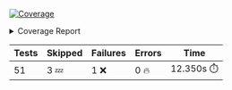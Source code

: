 <!-- Pytest Coverage Comment:Begin -->
<a href="https://github.com/c3di/ImgDataConvertCodeGen/blob/efcc188f6ce0a0cee14cd617ad3547d7816941e7/README.md"><img alt="Coverage" src="https://img.shields.io/badge/Coverage-85%25-green.svg" /></a><details><summary>Coverage Report </summary><table><tr><th>File</th><th>Stmts</th><th>Miss</th><th>Cover</th><th>Missing</th></tr><tbody><tr><td colspan="5"><b>src/imgdataconvertcodegen</b></td></tr><tr><td>&nbsp; &nbsp;<a href="https://github.com/c3di/ImgDataConvertCodeGen/blob/efcc188f6ce0a0cee14cd617ad3547d7816941e7/src/imgdataconvertcodegen/end_metadata_mapper.py">end_metadata_mapper.py</a></td><td>131</td><td>90</td><td>26%</td><td><a href="https://github.com/c3di/ImgDataConvertCodeGen/blob/efcc188f6ce0a0cee14cd617ad3547d7816941e7/src/imgdataconvertcodegen/end_metadata_mapper.py#L39">39</a>, <a href="https://github.com/c3di/ImgDataConvertCodeGen/blob/efcc188f6ce0a0cee14cd617ad3547d7816941e7/src/imgdataconvertcodegen/end_metadata_mapper.py#L41">41</a>, <a href="https://github.com/c3di/ImgDataConvertCodeGen/blob/efcc188f6ce0a0cee14cd617ad3547d7816941e7/src/imgdataconvertcodegen/end_metadata_mapper.py#L55">55</a>, <a href="https://github.com/c3di/ImgDataConvertCodeGen/blob/efcc188f6ce0a0cee14cd617ad3547d7816941e7/src/imgdataconvertcodegen/end_metadata_mapper.py#L67">67</a>, <a href="https://github.com/c3di/ImgDataConvertCodeGen/blob/efcc188f6ce0a0cee14cd617ad3547d7816941e7/src/imgdataconvertcodegen/end_metadata_mapper.py#L82-L100">82&ndash;100</a>, <a href="https://github.com/c3di/ImgDataConvertCodeGen/blob/efcc188f6ce0a0cee14cd617ad3547d7816941e7/src/imgdataconvertcodegen/end_metadata_mapper.py#L112-L125">112&ndash;125</a>, <a href="https://github.com/c3di/ImgDataConvertCodeGen/blob/efcc188f6ce0a0cee14cd617ad3547d7816941e7/src/imgdataconvertcodegen/end_metadata_mapper.py#L137-L151">137&ndash;151</a>, <a href="https://github.com/c3di/ImgDataConvertCodeGen/blob/efcc188f6ce0a0cee14cd617ad3547d7816941e7/src/imgdataconvertcodegen/end_metadata_mapper.py#L163-L177">163&ndash;177</a>, <a href="https://github.com/c3di/ImgDataConvertCodeGen/blob/efcc188f6ce0a0cee14cd617ad3547d7816941e7/src/imgdataconvertcodegen/end_metadata_mapper.py#L190-L221">190&ndash;221</a>, <a href="https://github.com/c3di/ImgDataConvertCodeGen/blob/efcc188f6ce0a0cee14cd617ad3547d7816941e7/src/imgdataconvertcodegen/end_metadata_mapper.py#L238">238</a>, <a href="https://github.com/c3di/ImgDataConvertCodeGen/blob/efcc188f6ce0a0cee14cd617ad3547d7816941e7/src/imgdataconvertcodegen/end_metadata_mapper.py#L253">253</a>, <a href="https://github.com/c3di/ImgDataConvertCodeGen/blob/efcc188f6ce0a0cee14cd617ad3547d7816941e7/src/imgdataconvertcodegen/end_metadata_mapper.py#L259">259</a>, <a href="https://github.com/c3di/ImgDataConvertCodeGen/blob/efcc188f6ce0a0cee14cd617ad3547d7816941e7/src/imgdataconvertcodegen/end_metadata_mapper.py#L273-L292">273&ndash;292</a>, <a href="https://github.com/c3di/ImgDataConvertCodeGen/blob/efcc188f6ce0a0cee14cd617ad3547d7816941e7/src/imgdataconvertcodegen/end_metadata_mapper.py#L304-L336">304&ndash;336</a></td></tr><tr><td>&nbsp; &nbsp;<a href="https://github.com/c3di/ImgDataConvertCodeGen/blob/efcc188f6ce0a0cee14cd617ad3547d7816941e7/src/imgdataconvertcodegen/interface_cmd.py">interface_cmd.py</a></td><td>11</td><td>11</td><td>0%</td><td><a href="https://github.com/c3di/ImgDataConvertCodeGen/blob/efcc188f6ce0a0cee14cd617ad3547d7816941e7/src/imgdataconvertcodegen/interface_cmd.py#L12-L38">12&ndash;38</a></td></tr><tr><td>&nbsp; &nbsp;<a href="https://github.com/c3di/ImgDataConvertCodeGen/blob/efcc188f6ce0a0cee14cd617ad3547d7816941e7/src/imgdataconvertcodegen/interface_py_api.py">interface_py_api.py</a></td><td>25</td><td>4</td><td>84%</td><td><a href="https://github.com/c3di/ImgDataConvertCodeGen/blob/efcc188f6ce0a0cee14cd617ad3547d7816941e7/src/imgdataconvertcodegen/interface_py_api.py#L61-L62">61&ndash;62</a>, <a href="https://github.com/c3di/ImgDataConvertCodeGen/blob/efcc188f6ce0a0cee14cd617ad3547d7816941e7/src/imgdataconvertcodegen/interface_py_api.py#L66-L67">66&ndash;67</a></td></tr><tr><td colspan="5"><b>src/imgdataconvertcodegen/knowledge_graph_construction</b></td></tr><tr><td>&nbsp; &nbsp;<a href="https://github.com/c3di/ImgDataConvertCodeGen/blob/efcc188f6ce0a0cee14cd617ad3547d7816941e7/src/imgdataconvertcodegen/knowledge_graph_construction/constructor.py">constructor.py</a></td><td>71</td><td>9</td><td>88%</td><td><a href="https://github.com/c3di/ImgDataConvertCodeGen/blob/efcc188f6ce0a0cee14cd617ad3547d7816941e7/src/imgdataconvertcodegen/knowledge_graph_construction/constructor.py#L31-L32">31&ndash;32</a>, <a href="https://github.com/c3di/ImgDataConvertCodeGen/blob/efcc188f6ce0a0cee14cd617ad3547d7816941e7/src/imgdataconvertcodegen/knowledge_graph_construction/constructor.py#L36">36</a>, <a href="https://github.com/c3di/ImgDataConvertCodeGen/blob/efcc188f6ce0a0cee14cd617ad3547d7816941e7/src/imgdataconvertcodegen/knowledge_graph_construction/constructor.py#L75">75</a>, <a href="https://github.com/c3di/ImgDataConvertCodeGen/blob/efcc188f6ce0a0cee14cd617ad3547d7816941e7/src/imgdataconvertcodegen/knowledge_graph_construction/constructor.py#L80-L82">80&ndash;82</a>, <a href="https://github.com/c3di/ImgDataConvertCodeGen/blob/efcc188f6ce0a0cee14cd617ad3547d7816941e7/src/imgdataconvertcodegen/knowledge_graph_construction/constructor.py#L85-L86">85&ndash;86</a></td></tr><tr><td colspan="5"><b>src/imgdataconvertcodegen/knowledge_graph_construction/metedata</b></td></tr><tr><td>&nbsp; &nbsp;<a href="https://github.com/c3di/ImgDataConvertCodeGen/blob/efcc188f6ce0a0cee14cd617ad3547d7816941e7/src/imgdataconvertcodegen/knowledge_graph_construction/metedata/util.py">util.py</a></td><td>24</td><td>0</td><td>96%</td><td><a href="https://github.com/c3di/ImgDataConvertCodeGen/blob/efcc188f6ce0a0cee14cd617ad3547d7816941e7/src/imgdataconvertcodegen/knowledge_graph_construction/metedata/util.py#L24-L>27">24&ndash;>27</a>, <a href="https://github.com/c3di/ImgDataConvertCodeGen/blob/efcc188f6ce0a0cee14cd617ad3547d7816941e7/src/imgdataconvertcodegen/knowledge_graph_construction/metedata/util.py#L25-L>24">25&ndash;>24</a></td></tr><tr><td><b>TOTAL</b></td><td><b>779</b></td><td><b>114</b></td><td><b>85%</b></td><td>&nbsp;</td></tr></tbody></table></details>

| Tests | Skipped | Failures | Errors | Time |
| ----- | ------- | -------- | -------- | ------------------ |
| 51 | 3 :zzz: | 1 :x: | 0 :fire: | 12.350s :stopwatch: |

<!-- Pytest Coverage Comment:End -->
